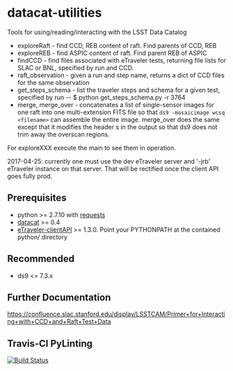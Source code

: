 # datacat-utilities
Tools for using/reading/interacting with the LSST Data Catalog

- exploreRaft - find CCD, REB content of raft. Find parents of CCD, REB
- exploreREB - find ASPIC content of raft. Find parent REB of ASPIC
- findCCD - find files associated with eTraveler tests, returning file lists for SLAC or BNL, specified by run and CCD.
 - raft_observation - given a run and step name, returns a dict of CCD files for the same observation
- get_steps_schema - list the traveler steps and schema for a given test, specified by run
-- $ python get_steps_schema.py  -r 3764
- merge, merge\_over - concatenates a list of single-sensor images for one raft into one multi-extension FITS file so that `ds9 -mosaicimage wcsq <filename>` can assemble the entire image.  merge\_over does the same except that it modifies the header s in the output so that ds9 does not trim away the overscan regions.

For exploreXXX execute the main to see them in operation.

2017-04-25: currently one must use the dev eTraveler server and '-jrb' eTraveler instance on that server. That will be rectified once the client API goes fully prod.

## Prerequisites
- python >= 2.7.10 with [requests](http://docs.python-requests.org/en/master/)
- [datacat](https://gist.github.com/brianv0/c1ef2269e87060647fa3) >= 0.4
- [eTraveler-clientAPI](https://github.com/lsst-camera-dh/eTraveler-clientAPI) >= 1.3.0. Point your PYTHONPATH at the contained python/ directory

## Recommended
- ds9 <= 7.3.x

## Further Documentation
https://confluence.slac.stanford.edu/display/LSSTCAM/Primer+for+Interacting+with+CCD+and+Raft+Test+Data

## Travis-CI PyLinting
[![Build Status](https://travis-ci.org/lsst-camera-dh/datacat-utilities.svg?branch=master)](https://travis-ci.org/lsst-camera-dh/datacat-utilities)
